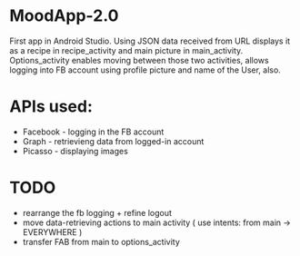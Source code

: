 # MoodApp-2.0
First app in Android Studio. Using JSON data received from URL displays it as a recipe in recipe_activity and main picture in main_activity. Options_activity enables moving between those two activities, allows logging into FB account using profile picture and name of the User, also.

# APIs used:
 - Facebook - logging in the FB account
 - Graph - retrievieng data from logged-in account
 - Picasso - displaying images

# TODO
 - rearrange the fb logging + refine logout
 - move data-retrieving actions to main activity ( use intents: from main -> EVERYWHERE )
 - transfer FAB from main to options_activity
